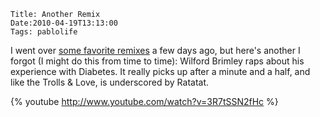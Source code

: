     Title: Another Remix
    Date:2010-04-19T13:13:00
    Tags: pablolife

I went over [some favorite remixes][1] a few days ago, but here's another I 
forgot (I might do this from time to time): Wilford Brimley raps about his
experience with Diabetes. It really picks up after a minute and a half, and
like the Trolls & Love, is underscored by Ratatat.

{% youtube http://www.youtube.com/watch?v=3R7tSSN2fHc %}


   [1]: http://www.morepaul.com/2010/04/baal-bless-internet.html
